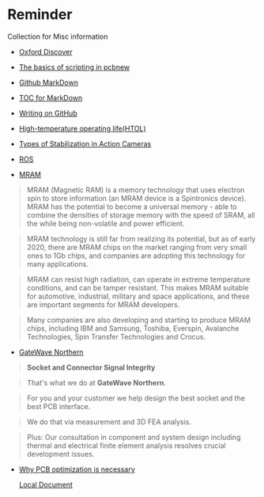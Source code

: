 # Reminder
Collection for Misc information 

- [Oxford Discover](https://elt.oup.com/catalogue/items/global/young_learners/oxford_discover_second_edition/?cc=cn&selLanguage=zh&mode=hub)

- [The basics of scripting in pcbnew](https://kicad.mmccoo.com/2017/02/01/the-basics-of-scripting-in-pcbnew/)

- [Github MarkDown](https://guides.github.com/features/mastering-markdown/)

- [TOC for MarkDown](https://github.com/ekalinin/github-markdown-toc)

- [Writing on GitHub](https://docs.github.com/en/free-pro-team@latest/github/writing-on-github)

- [High-temperature operating life(HTOL)](https://en.wikipedia.org/wiki/High-temperature_operating_life)

- [Types of Stabilization in Action Cameras](https://actioncamguides.com/types-of-stabilization-in-action-cameras/)

- [ROS](http://wiki.ros.org/)

- [MRAM](https://www.mram-info.com/)

> MRAM (Magnetic RAM) is a memory technology that uses electron spin to store information (an MRAM device is a Spintronics device). MRAM has the potential to become a universal memory - able to combine the densities of storage memory with the speed of SRAM, all the while being non-volatile and power efficient.

> MRAM technology is still far from realizing its potential, but as of early 2020, there are MRAM chips on the market ranging from very small ones to 1Gb chips, and companies are adopting this technology for many applications.

> MRAM can resist high radiation, can operate in extreme temperature conditions, and can be tamper resistant. This makes MRAM suitable for automotive, industrial, military and space applications, and these are important segments for MRAM developers.

> Many companies are also developing and starting to produce MRAM chips, including IBM and Samsung, Toshiba, Everspin, Avalanche Technologies, Spin Transfer Technologies and Crocus.

- [GateWave Northern](https://www.gatewave.com)

> **Socket and Connector Signal Integrity**

> That's what we do at **GateWave Northern**.

> For you and your customer we help design the best socket and the best PCB interface.

> We do that via measurement and 3D FEA analysis.

> Plus: Our consultation in component and system design including thermal and electrical finite element analysis resolves crucial development issues.


* [Why PCB optimization is necessary](https://www.gatewave.com/pdfs/PCB%20Interface%20Optimization.pdf) 

     [Local Document](/misc/PCB%20Interface%20Optimization.pdf)

